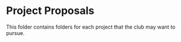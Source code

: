 # Project Proposals
This folder contains folders for each project that the club may want to pursue.

